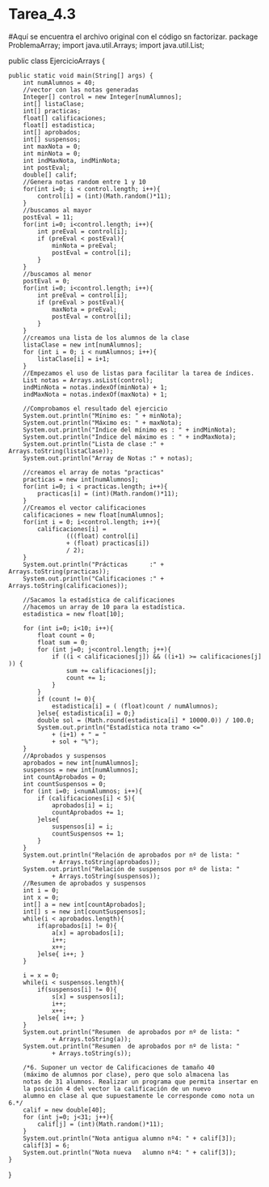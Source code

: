 # Tarea_4.3
#Aquí se encuentra el archivo original con el código sn factorizar.
package ProblemaArray;
import java.util.Arrays;
import java.util.List;

public class EjercicioArrays {
    
    public static void main(String[] args) {
        int numAlumnos = 40;
        //vector con las notas generadas
        Integer[] control = new Integer[numAlumnos];
		int[] listaClase;
		int[] practicas;
		float[] calificaciones;
		float[] estadistica;
		int[] aprobados;
		int[] suspensos;
        int maxNota = 0;
        int minNota = 0;
        int indMaxNota, indMinNota;
        int postEval;
		double[] calif;
        //Genera notas random entre 1 y 10
        for(int i=0; i < control.length; i++){
            control[i] = (int)(Math.random()*11);
        }
        //buscamos al mayor
        postEval = 11;
        for(int i=0; i<control.length; i++){
            int preEval = control[i];
            if (preEval < postEval){
                minNota = preEval;
                postEval = control[i];
            }
        }
        //buscamos al menor
        postEval = 0;
        for(int i=0; i<control.length; i++){
            int preEval = control[i];
            if (preEval > postEval){
                maxNota = preEval;
                postEval = control[i];
            }
        }
        //creamos una lista de los alumnos de la clase
        listaClase = new int[numAlumnos];
        for (int i = 0; i < numAlumnos; i++){
            listaClase[i] = i+1;
        }
        //Empezamos el uso de listas para facilitar la tarea de índices.
        List notas = Arrays.asList(control);
        indMinNota = notas.indexOf(minNota) + 1;
        indMaxNota = notas.indexOf(maxNota) + 1;

        //Comprobamos el resultado del ejercicio   
        System.out.println("Mínimo es: " + minNota);
        System.out.println("Máximo es: " + maxNota);
        System.out.println("Indice del mínimo es : " + indMinNota);
        System.out.println("Indice del máximo es : " + indMaxNota);
        System.out.println("Lista de clase :" + Arrays.toString(listaClase));
        System.out.println("Array de Notas :" + notas);
        
        //creamos el array de notas "practicas"
        practicas = new int[numAlumnos];
        for(int i=0; i < practicas.length; i++){
            practicas[i] = (int)(Math.random()*11);
        }
        //Creamos el vector calificaciones
        calificaciones = new float[numAlumnos];
        for(int i = 0; i<control.length; i++){
            calificaciones[i] = 
                    (((float) control[i] 
                    + (float) practicas[i]) 
                    / 2);
        }
        System.out.println("Prácticas      :" + Arrays.toString(practicas));
        System.out.println("Calificaciones :" + Arrays.toString(calificaciones));
        
        //Sacamos la estadística de calificaciones
        //hacemos un array de 10 para la estadística.
        estadistica = new float[10];
      
        for (int i=0; i<10; i++){
            float count = 0;
            float sum = 0;
            for (int j=0; j<control.length; j++){
                if ((i < calificaciones[j]) && ((i+1) >= calificaciones[j] )) {
                    sum += calificaciones[j];
                    count += 1;
                }
            }
            if (count != 0){
                estadistica[i] = ( (float)count / numAlumnos);
            }else{ estadistica[i] = 0;}
            double sol = (Math.round(estadistica[i] * 10000.0)) / 100.0;
            System.out.println("Estadística nota tramo <=" 
                + (i+1) + " = " 
                + sol + "%");
        }
        //Aprobados y suspensos
        aprobados = new int[numAlumnos];
        suspensos = new int[numAlumnos];
        int countAprobados = 0;
        int countSuspensos = 0;
        for (int i=0; i<numAlumnos; i++){
            if (calificaciones[i] < 5){
                aprobados[i] = i;
                countAprobados += 1;
            }else{ 
                suspensos[i] = i;
                countSuspensos += 1;
            }
        }        
        System.out.println("Relación de aprobados por nº de lista: " 
                + Arrays.toString(aprobados));
        System.out.println("Relación de suspensos por nº de lista: " 
                + Arrays.toString(suspensos));
        //Resumen de aprobados y suspensos
        int i = 0;
        int x = 0;
        int[] a = new int[countAprobados];
        int[] s = new int[countSuspensos];
        while(i < aprobados.length){
            if(aprobados[i] != 0){
                a[x] = aprobados[i];
                i++;
                x++;
            }else{ i++; }
        }
        
        i = x = 0;
        while(i < suspensos.length){
            if(suspensos[i] != 0){
                s[x] = suspensos[i];
                i++;
                x++;
            }else{ i++; }
        }
        System.out.println("Resumen  de aprobados por nº de lista: " 
                + Arrays.toString(a));
        System.out.println("Resumen  de aprobados por nº de lista: " 
                + Arrays.toString(s));
    
        /*6. Suponer un vector de Calificaciones de tamaño 40 
        (máximo de alumnos por clase), pero que solo almacena las
        notas de 31 alumnos. Realizar un programa que permita insertar en
        la posición 4 del vector la calificación de un nuevo 
        alumno en clase al que supuestamente le corresponde como nota un 6.*/
        calif = new double[40];
        for (int j=0; j<31; j++){
            calif[j] = (int)(Math.random()*11);
        }
        System.out.println("Nota antigua alumno nº4: " + calif[3]); 
        calif[3] = 6;
        System.out.println("Nota nueva   alumno nº4: " + calif[3]);
    }
}
